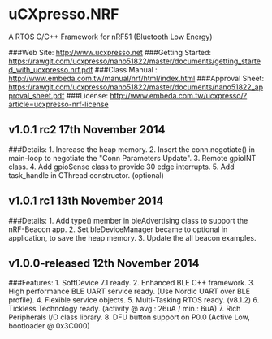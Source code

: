 uCXpresso.NRF
===============================
A RTOS C/C++ Framework for nRF51 (Bluetooth Low Energy)

###Web Site: http://www.ucxpresso.net
###Getting Started: https://rawgit.com/ucxpresso/nano51822/master/documents/getting_started_with_ucxpresso.nrf.pdf
###Class Manual : http://www.embeda.com.tw/manual/nrf/html/index.html
###Approval Sheet: https://rawgit.com/ucxpresso/nano51822/master/documents/nano51822_approval_sheet.pdf
###License: http://www.embeda.com.tw/ucxpresso/?article=ucxpresso-nrf-license

v1.0.1 rc2 17th November 2014
--------------------------------
###Details: 
    1. Increase the heap memory.
    2. Insert the conn.negotiate() in main-loop to negotiate the "Conn Parameters Update".
    3. Remote gpioINT class.
    4. Add gpioSense class to provide 30 edge interrupts.
    5. Add task_handle in CThread constructor. (optional)


v1.0.1 rc1 13th November 2014
--------------------------------
###Details: 
	1. Add type() member in bleAdvertising class to support the nRF-Beacon app.
	2. Set bleDeviceManager became to optional in application, to save the heap memory.
	3. Update the all beacon examples.

v1.0.0-released 12th November 2014
--------------------------------
###Features: 
	1. SoftDevice 7.1 ready.
	2. Enhanced BLE C++ framework.
	3. High performance BLE UART service ready. (Use Nordic UART over BLE profile).
	4. Flexible service objects.
	5. Multi-Tasking RTOS ready. (v8.1.2)
	6. Tickless Technology ready. (activity @ avg.: 26uA / min.: 6uA)
	7. Rich Peripherals I/O class library.
	8. DFU button support on P0.0 (Active Low, bootloader @ 0x3C000)
